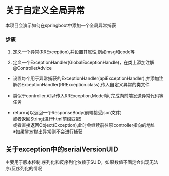 # 关于自定义全局异常

本项目会演示如何在springboot中添加一个全局异常捕获  

### 步骤
1. 定义一个异常(RRException),并设置其属性,例如msg和code等

2. 定义一个ExceptionHandler(GlobalExceptionHandle)，在类上添加注解@ControllerAdvice
  - 设置每个用于异常捕获的ExceptionHandler(apiExceptionHandler),并添加注解@ExceptionHandler(RRException.class),传入自定义异常的类文件
  
  - 类似于controller,可以传入RRException,Model等,完成向前端发送异常代码等任务
  
  - return可以返回一个ResponseBody(前端接受json文件)  
    或者返回String(进行html前缀匹配)  
    或者直接返回Object(Exception),此时会继续前往原controller指向的地址  
    ※如果filter抛出异常则不会进行捕获

## 关于exception中的serialVersionUID

主要用于版本控制,序列化和反序列化依赖于SUID，如果数值不固定会出现无法序/反序列化的情况


